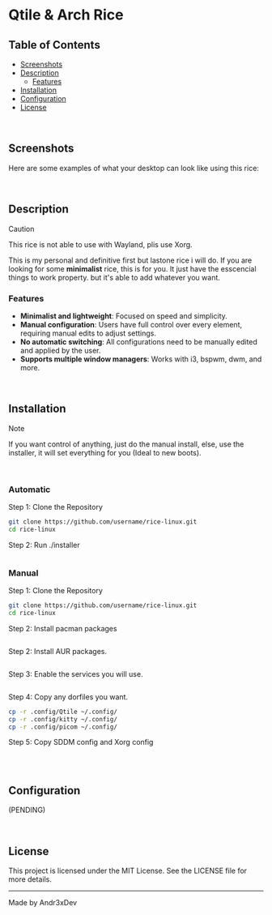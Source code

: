 # Qtile & Arch Rice

## Table of Contents
- [Screenshots](#screenshots)
- [Description](#description)
  - [Features](#features)
- [Installation](#installation)
- [Configuration](#configuration)
- [License](#license)

</br>

## Screenshots
Here are some examples of what your desktop can look like using this rice:

</br>

## Description
> [!CAUTION]
> This rice is not able to use with Wayland, plis use Xorg.

This is my personal and definitive first but lastone rice i will do.
If you are looking for some **minimalist** rice, this is for you. It just have the esscencial things to work property. but it's able to add whatever you want.

### Features
- **Minimalist and lightweight**: Focused on speed and simplicity.
- **Manual configuration**: Users have full control over every element, requiring manual edits to adjust settings.
- **No automatic switching**: All configurations need to be manually edited and applied by the user.
- **Supports multiple window managers**: Works with i3, bspwm, dwm, and more.

</br>

## Installation
> [!NOTE]
> If you want control of anything, just do the manual install, else, use the installer, it will set everything for you (Ideal to new boots).
</br>

### Automatic
Step 1: Clone the Repository

```bash
git clone https://github.com/username/rice-linux.git
cd rice-linux
```

Step 2: Run ./installer
```bash

```

### Manual
Step 1: Clone the Repository

```bash
git clone https://github.com/username/rice-linux.git
cd rice-linux
```

Step 2: Install pacman packages
``` bash

```

Step 2: Install AUR packages.
``` bash

```

Step 3: Enable the services you will use.
``` bash

```

Step 4: Copy any dorfiles you want.
``` bash
cp -r .config/Qtile ~/.config/
cp -r .config/kitty ~/.config/
cp -r .config/picom ~/.config/
```

Step 5: Copy SDDM config and Xorg config
``` bash

```


</br>

## Configuration
(PENDING)

</br>

## License
This project is licensed under the MIT License. See the LICENSE file for more details.

---
Made by Andr3xDev
